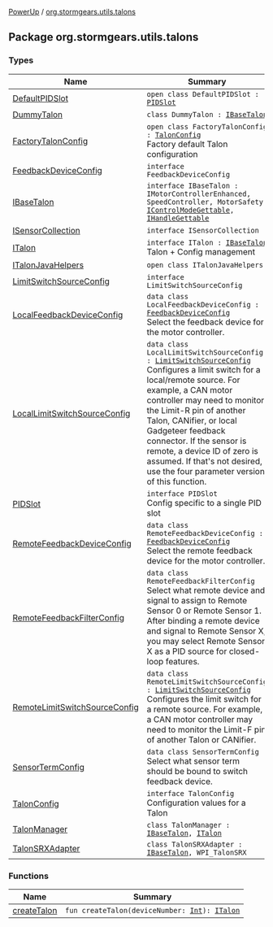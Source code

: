[PowerUp](../index.md) / [org.stormgears.utils.talons](./index.md)

## Package org.stormgears.utils.talons

### Types

| Name | Summary |
|---|---|
| [DefaultPIDSlot](-default-p-i-d-slot/index.md) | `open class DefaultPIDSlot : `[`PIDSlot`](-p-i-d-slot/index.md) |
| [DummyTalon](-dummy-talon/index.md) | `class DummyTalon : `[`IBaseTalon`](-i-base-talon/index.md) |
| [FactoryTalonConfig](-factory-talon-config/index.md) | `open class FactoryTalonConfig : `[`TalonConfig`](-talon-config/index.md)<br>Factory default Talon configuration |
| [FeedbackDeviceConfig](-feedback-device-config.md) | `interface FeedbackDeviceConfig` |
| [IBaseTalon](-i-base-talon/index.md) | `interface IBaseTalon : IMotorControllerEnhanced, SpeedController, MotorSafety, `[`IControlModeGettable`](-i-talon-java-helpers/__-d-o_-n-o-t_-u-s-e_-o-r_-y-o-u_-w-i-l-l_-b-e_-f-i-r-e-d/-i-control-mode-gettable/index.md)`, `[`IHandleGettable`](-i-talon-java-helpers/__-d-o_-n-o-t_-u-s-e_-o-r_-y-o-u_-w-i-l-l_-b-e_-f-i-r-e-d/-i-handle-gettable/index.md) |
| [ISensorCollection](-i-sensor-collection/index.md) | `interface ISensorCollection` |
| [ITalon](-i-talon/index.md) | `interface ITalon : `[`IBaseTalon`](-i-base-talon/index.md)<br>Talon + Config management |
| [ITalonJavaHelpers](-i-talon-java-helpers/index.md) | `open class ITalonJavaHelpers` |
| [LimitSwitchSourceConfig](-limit-switch-source-config.md) | `interface LimitSwitchSourceConfig` |
| [LocalFeedbackDeviceConfig](-local-feedback-device-config/index.md) | `data class LocalFeedbackDeviceConfig : `[`FeedbackDeviceConfig`](-feedback-device-config.md)<br>Select the feedback device for the motor controller. |
| [LocalLimitSwitchSourceConfig](-local-limit-switch-source-config/index.md) | `data class LocalLimitSwitchSourceConfig : `[`LimitSwitchSourceConfig`](-limit-switch-source-config.md)<br>Configures a limit switch for a local/remote source. For example, a CAN motor controller may need to monitor the Limit-R pin of another Talon, CANifier, or local Gadgeteer feedback connector. If the sensor is remote, a device ID of zero is assumed. If that's not desired, use the four parameter version of this function. |
| [PIDSlot](-p-i-d-slot/index.md) | `interface PIDSlot`<br>Config specific to a single PID slot |
| [RemoteFeedbackDeviceConfig](-remote-feedback-device-config/index.md) | `data class RemoteFeedbackDeviceConfig : `[`FeedbackDeviceConfig`](-feedback-device-config.md)<br>Select the remote feedback device for the motor controller. |
| [RemoteFeedbackFilterConfig](-remote-feedback-filter-config/index.md) | `data class RemoteFeedbackFilterConfig`<br>Select what remote device and signal to assign to Remote Sensor 0 or Remote Sensor 1. After binding a remote device and signal to Remote Sensor X, you may select Remote Sensor X as a PID source for closed-loop features. |
| [RemoteLimitSwitchSourceConfig](-remote-limit-switch-source-config/index.md) | `data class RemoteLimitSwitchSourceConfig : `[`LimitSwitchSourceConfig`](-limit-switch-source-config.md)<br>Configures the limit switch for a remote source. For example, a CAN motor controller may need to monitor the Limit-F pin of another Talon or CANifier. |
| [SensorTermConfig](-sensor-term-config/index.md) | `data class SensorTermConfig`<br>Select what sensor term should be bound to switch feedback device. |
| [TalonConfig](-talon-config/index.md) | `interface TalonConfig`<br>Configuration values for a Talon |
| [TalonManager](-talon-manager/index.md) | `class TalonManager : `[`IBaseTalon`](-i-base-talon/index.md)`, `[`ITalon`](-i-talon/index.md) |
| [TalonSRXAdapter](-talon-s-r-x-adapter/index.md) | `class TalonSRXAdapter : `[`IBaseTalon`](-i-base-talon/index.md)`, WPI_TalonSRX` |

### Functions

| Name | Summary |
|---|---|
| [createTalon](create-talon.md) | `fun createTalon(deviceNumber: `[`Int`](https://kotlinlang.org/api/latest/jvm/stdlib/kotlin/-int/index.html)`): `[`ITalon`](-i-talon/index.md) |
